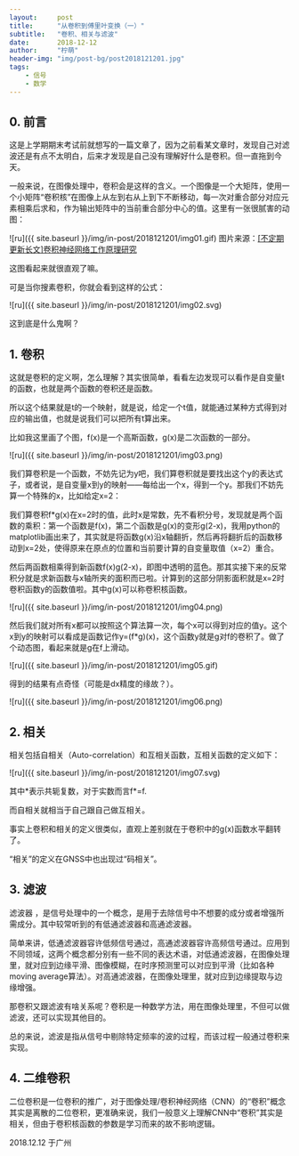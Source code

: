 ```yaml
---
layout:     post
title:      "从卷积到傅里叶变换（一）"
subtitle:   "卷积、相关与滤波"
date:       2018-12-12
author:     "柠萌"
header-img: "img/post-bg/post2018121201.jpg"
tags:
    - 信号
    - 数学
---
```


## 0. 前言

这是上学期期末考试前就想写的一篇文章了，因为之前看某文章时，发现自己对滤波还是有点不太明白，后来才发现是自己没有理解好什么是卷积。但一直拖到今天。

一般来说，在图像处理中，卷积会是这样的含义。一个图像是一个大矩阵，使用一个小矩阵“卷积核”在图像上从左到右从上到下不断移动，每一次对重合部分对应元素相乘后求和，作为输出矩阵中的当前重合部分中心的值。这里有一张很腻害的动图：

![ru]({{ site.baseurl }}/img/in-post/2018121201/img01.gif)
图片来源：[[不定期更新长文]卷积神经网络工作原理研究](https://www.cnblogs.com/TextEditor/p/6667992.html)

这图看起来就很直观了嘛。

可是当你搜素卷积，你就会看到这样的公式：

![ru]({{ site.baseurl }}/img/in-post/2018121201/img02.svg)

这到底是什么鬼啊？

## 1. 卷积

这就是卷积的定义啊，怎么理解？其实很简单，看看左边发现可以看作是自变量t的函数，也就是两个函数的卷积还是函数。

所以这个结果就是t的一个映射，就是说，给定一个t值，就能通过某种方式得到对应的输出值，也就是说我们可以把所有t算出来。

比如我这里画了个图，f(x)是一个高斯函数，g(x)是二次函数的一部分。

![ru]({{ site.baseurl }}/img/in-post/2018121201/img03.png)

我们算卷积是一个函数，不妨先记为y吧，我们算卷积就是要找出这个y的表达式子，或者说，是自变量x到y的映射——每给出一个x，得到一个y。那我们不妨先算一个特殊的x，比如给定x=2：

我们算卷积f*g(x)在x=2时的值，此时x是常数，先不看积分号，发现就是两个函数的乘积：第一个函数是f(x)，第二个函数是g(x)的变形g(2-x)，我用python的matplotlib画出来了，其实就是将函数g(x)沿x轴翻折，然后再将翻折后的函数移动到x=2处，使得原来在原点的位置和当前要计算的自变量取值（x=2）重合。

然后两函数相乘得到新函数f(x)g(2-x)，即图中透明的蓝色。那其实接下来的反常积分就是求新函数与x轴所夹的面积而已啦。计算到的这部分阴影面积就是x=2时卷积函数y的函数值啦。其中g(x)可以称卷积核函数。

![ru]({{ site.baseurl }}/img/in-post/2018121201/img04.png)

然后我们就对所有x都可以按照这个算法算一次，每个x可以得到对应的值y。这个x到y的映射可以看成是函数记作y=(f*g)(x)，这个函数y就是g对f的卷积了。做了个动态图，看起来就是g在f上滑动。

![ru]({{ site.baseurl }}/img/in-post/2018121201/img05.gif)

得到的结果有点奇怪（可能是dx精度的缘故？）。

![ru]({{ site.baseurl }}/img/in-post/2018121201/img06.png)

## 2. 相关

相关包括自相关（Auto-correlation）和互相关函数，互相关函数的定义如下：

![ru]({{ site.baseurl }}/img/in-post/2018121201/img07.svg)

其中\*表示共轭复数，对于实数而言f\*=f.

而自相关就相当于自己跟自己做互相关。

事实上卷积和相关的定义很类似，直观上差别就在于卷积中的g(x)函数水平翻转了。

“相关”的定义在GNSS中也出现过“码相关”。

## 3. 滤波

滤波器 ，是信号处理中的一个概念，是用于去除信号中不想要的成分或者增强所需成分。其中较常听到的有低通滤波器和高通滤波器。

简单来讲，低通滤波器容许低频信号通过，高通滤波器容许高频信号通过。应用到不同领域，这两个概念都分别有一些不同的表达术语，对低通滤波器，在图像处理里，就对应到边缘平滑、图像模糊，在时序预测里可以对应到平滑（比如各种moving average算法）。对高通滤波器，在图像处理里，就对应到边缘提取与边缘增强。

那卷积又跟滤波有啥关系呢？卷积是一种数学方法，用在图像处理里，不但可以做滤波，还可以实现其他目的。

总的来说，滤波是指从信号中剔除特定频率的波的过程，而该过程一般通过卷积来实现。

## 4. 二维卷积

二位卷积是一位卷积的推广，对于图像处理/卷积神经网络（CNN）的“卷积”概念其实是离散的二位卷积，更准确来说，我们一般意义上理解CNN中“卷积”其实是相关，但由于卷积核函数的参数是学习而来的故不影响逻辑。


2018.12.12 于广州
